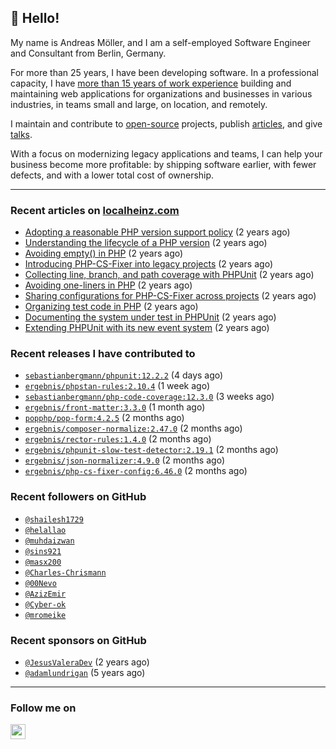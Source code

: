 ## :wave: Hello!

My name is Andreas Möller, and I am a self-employed Software Engineer and Consultant from Berlin, Germany.

For more than 25 years, I have been developing software. In a professional capacity, I have [more than 15 years of work experience](https://localheinz.com/work-experience/) building and maintaining web applications for organizations and businesses in various industries, in teams small and large, on location, and remotely.

I maintain and contribute to [open-source](https://localheinz.com/open-source/) projects, publish [articles](https://localheinz.com/articles/), and give [talks](https://localheinz.com/talks).

With a focus on modernizing legacy applications and teams, I can help your business become more profitable: by shipping software earlier, with fewer defects, and with a lower total cost of ownership.

<hr>

### Recent articles on [localheinz.com](https://localheinz.com/articles/)

- [Adopting a reasonable PHP version support policy](https://localheinz.com/articles/2023/09/12/adopting-a-reasonable-php-version-support-policy/) (2 years ago)
- [Understanding the lifecycle of a PHP version](https://localheinz.com/articles/2023/07/16/understanding-the-lifecycle-of-a-php-version/) (2 years ago)
- [Avoiding empty() in PHP](https://localheinz.com/articles/2023/05/10/avoiding-empty-in-php/) (2 years ago)
- [Introducing PHP-CS-Fixer into legacy projects](https://localheinz.com/articles/2023/04/10/introducing-php-cs-fixer-into-legacy-projects/) (2 years ago)
- [Collecting line, branch, and path coverage with PHPUnit](https://localheinz.com/articles/2023/03/22/collecting-line-branch-and-path-coverage-with-phpunit/) (2 years ago)
- [Avoiding one-liners in PHP](https://localheinz.com/articles/2023/03/18/avoiding-one-liners-in-php/) (2 years ago)
- [Sharing configurations for PHP-CS-Fixer across projects](https://localheinz.com/articles/2023/03/10/sharing-configurations-for-php-cs-fixer-across-projects/) (2 years ago)
- [Organizing test code in PHP](https://localheinz.com/articles/2023/03/03/organizing-test-code-in-php/) (2 years ago)
- [Documenting the system under test in PHPUnit](https://localheinz.com/articles/2023/02/22/documenting-the-system-under-test-in-phpunit/) (2 years ago)
- [Extending PHPUnit with its new event system](https://localheinz.com/articles/2023/02/14/extending-phpunit-with-its-new-event-system/) (2 years ago)

### Recent releases I have contributed to

- [`sebastianbergmann/phpunit:12.2.2`](https://github.com/sebastianbergmann/phpunit/releases/tag/12.2.2) (4 days ago)
- [`ergebnis/phpstan-rules:2.10.4`](https://github.com/ergebnis/phpstan-rules/releases/tag/2.10.4) (1 week ago)
- [`sebastianbergmann/php-code-coverage:12.3.0`](https://github.com/sebastianbergmann/php-code-coverage/releases/tag/12.3.0) (3 weeks ago)
- [`ergebnis/front-matter:3.3.0`](https://github.com/ergebnis/front-matter/releases/tag/3.3.0) (1 month ago)
- [`popphp/pop-form:4.2.5`](https://github.com/popphp/pop-form/releases/tag/4.2.5) (2 months ago)
- [`ergebnis/composer-normalize:2.47.0`](https://github.com/ergebnis/composer-normalize/releases/tag/2.47.0) (2 months ago)
- [`ergebnis/rector-rules:1.4.0`](https://github.com/ergebnis/rector-rules/releases/tag/1.4.0) (2 months ago)
- [`ergebnis/phpunit-slow-test-detector:2.19.1`](https://github.com/ergebnis/phpunit-slow-test-detector/releases/tag/2.19.1) (2 months ago)
- [`ergebnis/json-normalizer:4.9.0`](https://github.com/ergebnis/json-normalizer/releases/tag/4.9.0) (2 months ago)
- [`ergebnis/php-cs-fixer-config:6.46.0`](https://github.com/ergebnis/php-cs-fixer-config/releases/tag/6.46.0) (2 months ago)

### Recent followers on GitHub

- [`@shailesh1729`](https://github.com/shailesh1729)
- [`@helallao`](https://github.com/helallao)
- [`@muhdaizwan`](https://github.com/muhdaizwan)
- [`@sins921`](https://github.com/sins921)
- [`@masx200`](https://github.com/masx200)
- [`@Charles-Chrismann`](https://github.com/Charles-Chrismann)
- [`@00Nevo`](https://github.com/00Nevo)
- [`@AzizEmir`](https://github.com/AzizEmir)
- [`@Cyber-ok`](https://github.com/Cyber-ok)
- [`@mromeike`](https://github.com/mromeike)

### Recent sponsors on GitHub

- [`@JesusValeraDev`](https://github.com/JesusValeraDev) (2 years ago)
- [`@adamlundrigan`](https://github.com/adamlundrigan) (5 years ago)

<hr>

### Follow me on

<p>
    <a target="_blank" href="https://twitter.com/intent/follow?screen_name=localheinz" title="Follow @localheinz on Twitter"><img src="https://cdn.jsdelivr.net/npm/simple-icons@3.9.0/icons/twitter.svg" width="24px" height="24px"></a>
</p>
